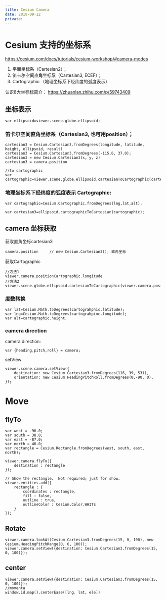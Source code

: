 ```yaml
---
title: Cesium Camera
date: 2019-09-12
private:
---
```

# Cesium 支持的坐标系
https://cesium.com/docs/tutorials/cesium-workshop/#camera-modes
1. 平面坐标系（Cartesian2）；
2. 笛卡尔空间直角坐标系（Cartesian3, ECEF）；
3. Cartographic:（地理坐标系下经纬度的弧度表示）

认识8大坐标标简介：
https://zhuanlan.zhihu.com/p/59743409

## 坐标表示
    var ellipsoid=viewer.scene.globe.ellipsoid;

### 笛卡尔空间直角坐标系（Cartesian3, 也可用position）；

    cartesian3 = Cesium.Cartesian3.fromDegrees(longitude, latitude, height, ellipsoid, result) 
    cartesian3 = Cesium.Cartesian3.fromDegrees(-115.0, 37.0);
    cartesian3 = new Cesium.Cartesian3(x, y, z)
    cartesian3 = camera.position

    //to cartographic
    var cartographic=viewer.scene.globe.ellipsoid.cartesianToCartographic(cartesian3);

### 地理坐标系下经纬度的弧度表示 Cartographic:

    var cartographic=Cesium.Cartographic.fromDegrees(lng,lat,alt);

    var cartesian3=ellipsoid.cartographicToCartesian(cartographic);

## camera 坐标获取
获取直角坐标cartesian3

    camera.position     // new Cesium.Cartesian3(); 直角坐标

获取Cartographic

    //方法1
    viewer.camera.positionCartographic.longitude
    //方法2
    viewer.scene.globe.ellipsoid.cartesianToCartographic(viewer.camera.position).height

### 度数转换

    var lat=Cesium.Math.toDegrees(cartograhphic.latitude);
    var lng=Cesium.Math.toDegrees(cartograhpinc.longitude);
    var alt=cartographic.height;

### camera direction
camera direction:

    var {heading,pitch,roll} = camera;

setView

    viewer.scene.camera.setView({
        destination: new Cesium.Cartesian3.fromDegrees(116, 39, 531),
        orientation: new Cesium.HeadingPitchRoll.fromDegrees(0,-90, 0),
    });

# Move
## flyTo

    var west = -90.0;
    var south = 38.0;
    var east = -87.0;
    var north = 40.0;
    var rectangle = Cesium.Rectangle.fromDegrees(west, south, east, north);

    viewer.camera.flyTo({
        destination : rectangle
    });

    // Show the rectangle.  Not required; just for show.
    viewer.entities.add({
        rectangle : {
            coordinates : rectangle,
            fill : false,
            outline : true,
            outlineColor : Cesium.Color.WHITE
        }
    });

## Rotate

    viewer.camera.lookAt(Cesium.Cartesian3.fromDegrees(15, 0, 100), new Cesium.HeadingPitchRange(0, 0, 100));
    viewer.camera.setView({destination: Cesium.Cartesian3.fromDegrees(15, 0, 100)});

## center
    viewer.camera.setView({destination: Cesium.Cartesian3.fromDegrees(15, 0, 100)});
    //momenta
    window.id.map().centerEase([lng, lat, ele])

